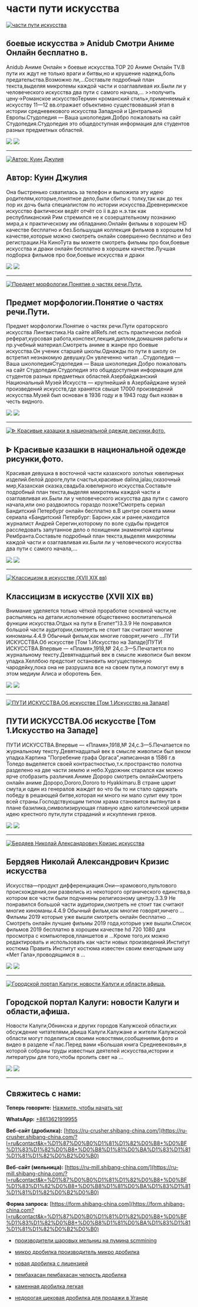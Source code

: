 # части пути искусства

<a href="https://swt.shibang-china.com/?l=ru&img&k=%D1%87%D0%B0%D1%81%D1%82%D0%B8+%D0%BF%D1%83%D1%82%D0%B8+%D0%B8%D1%81%D0%BA%D1%83%D1%81%D1%81%D1%82%D0%B2%D0%B0" target="_blank">![части пути искусства](http://static.shibang-china.com/all-800x300/737.jpg)</a>

## боевые искусства &#187; Anidub Смотри Аниме Онлайн бесплатно в.
Anidub Аниме Онлайн &#187; боевые искусства.TOP 20 Аниме Онлайн TV.В пути их ждут не только враги и битвы,но и крушение надежд,боль предательства.Возможно ли,…Составьте подробный план текста,выделяя микротемы каждой части и озаглавливая их.Были ли у человеческого искусства два пути с самого начала,… &gt;&gt;получить цену→Романское искусствоТермин &#171;романский стиль&#187;,применяемый к искусству 11—12 вв.отражает объективно существовавший этап в истории средневекового искусства Западной и Центральной Европы.Студопедия — Ваша школопедия.Добро пожаловать на сайт Студопедия.Студопедия это общедоступная информация для студентов разных предметных областей.


<a href="https://whatsapp.shibangsoft.com/WhatsApp.php" target="_blank" title="WhatsApp">![](http://static.shibang-china.com/icon/whatsapp.png)</a> <a href="https://swt.shibang-china.com/?l=ru&icon&k=%D1%87%D0%B0%D1%81%D1%82%D0%B8+%D0%BF%D1%83%D1%82%D0%B8+%D0%B8%D1%81%D0%BA%D1%83%D1%81%D1%81%D1%82%D0%B2%D0%B0" target="_blank">![](http://static.shibang-china.com/icon/chat-ru.png)</a>

---

<a href="https://swt.shibang-china.com/?l=ru&img&k=%D1%87%D0%B0%D1%81%D1%82%D0%B8+%D0%BF%D1%83%D1%82%D0%B8+%D0%B8%D1%81%D0%BA%D1%83%D1%81%D1%81%D1%82%D0%B2%D0%B0" target="_blank">![Автор: Куин Джулия](http://static.shibang-china.com/all-800x300/1099.jpg)</a>

## Автор: Куин Джулия
Она быстренько схватилась за телефон и выложила эту идею родителям,которые,понятное дело,были сбиты с толку,так как до тех пор их дочь была специалистом по истории искусства.Древнеримское искусство фактически ведёт отчёт со ii в.до н.э.так как республиканский Рим стремился не к созерцательному познанию мира,а к практическому им обладанию.Онлайн фильмы в хорошем HD качестве бесплатно и без.Большущая коллекция фильмов в хорошем hd качестве,которые можно смотреть онлайн совершенно бесплатно и без регистрации.На КиноТута вы можете смотреть фильмы про бои,боевые искусства и драки онлайн бесплатно в хорошем качестве.Лучшая подборка фильмов про бои,боевые искусства и драки


<a href="https://whatsapp.shibangsoft.com/WhatsApp.php" target="_blank" title="WhatsApp">![](http://static.shibang-china.com/icon/whatsapp.png)</a> <a href="https://swt.shibang-china.com/?l=ru&icon&k=%D1%87%D0%B0%D1%81%D1%82%D0%B8+%D0%BF%D1%83%D1%82%D0%B8+%D0%B8%D1%81%D0%BA%D1%83%D1%81%D1%81%D1%82%D0%B2%D0%B0" target="_blank">![](http://static.shibang-china.com/icon/chat-ru.png)</a>

---

<a href="https://swt.shibang-china.com/?l=ru&img&k=%D1%87%D0%B0%D1%81%D1%82%D0%B8+%D0%BF%D1%83%D1%82%D0%B8+%D0%B8%D1%81%D0%BA%D1%83%D1%81%D1%81%D1%82%D0%B2%D0%B0" target="_blank">![Предмет морфологии.Понятие о частях речи.Пути.](http://static.shibang-china.com/all-800x300/483.jpg)</a>

## Предмет морфологии.Понятие о частях речи.Пути.
Предмет морфологии.Понятие о частях речи.Пути ораторского искусства Лингвистика.На сайте allRefs.net есть практически любой реферат,курсовая работа,конспект,лекция,диплом,домашняя работы и пр.учебный материал.Смотреть аниме в жанре про боевые искусства.Он ученик старшей школы.Однажды по пути в школу он встретил незнакомую девушку.Он увлеченно читал …Студопедия — Ваша школопедияСтудопедия — Ваша школопедия.Добро пожаловать на сайт Студопедия.Студопедия это общедоступная информация для студентов разных предметных областей.Азербайджанский Национальный Музей Искусств — крупнейший в Азербайджане музей произведений искусств,где хранятся свыше 17000 произведений искусства.Музей был основан в 1936 году и в 1943 году был назван в честь видного.


<a href="https://whatsapp.shibangsoft.com/WhatsApp.php" target="_blank" title="WhatsApp">![](http://static.shibang-china.com/icon/whatsapp.png)</a> <a href="https://swt.shibang-china.com/?l=ru&icon&k=%D1%87%D0%B0%D1%81%D1%82%D0%B8+%D0%BF%D1%83%D1%82%D0%B8+%D0%B8%D1%81%D0%BA%D1%83%D1%81%D1%81%D1%82%D0%B2%D0%B0" target="_blank">![](http://static.shibang-china.com/icon/chat-ru.png)</a>

---

<a href="https://swt.shibang-china.com/?l=ru&img&k=%D1%87%D0%B0%D1%81%D1%82%D0%B8+%D0%BF%D1%83%D1%82%D0%B8+%D0%B8%D1%81%D0%BA%D1%83%D1%81%D1%81%D1%82%D0%B2%D0%B0" target="_blank">![ᐈ Красивые казашки в национальной одежде рисунки,фото.](http://static.shibang-china.com/all-800x300/1031.jpg)</a>

## ᐈ Красивые казашки в национальной одежде рисунки,фото.
Красивая девушка в восточной части казахского золотых ювелирных изделий.белой дороге,пути счастья,красивые dalina,jalau,сказочный мир,Казахская сказка,свадьба.ювелирного искусства.Составьте подробный план текста,выделяя микротемы каждой части и озаглавливая их.Были ли у человеческого искусства два пути с самого начала,или оно раздвоилось гораздо позже?Смотреть сериал Бандитский Петербург онлайн бесплатно в.В центре сюжета мини сериала &#171;Бандитский Петербург: Барон&#187;,как и ранее,находится журналист Андрей Серегин,которому по воле судьбы придется расследовать запутанное дело о похищении знаменитой картины Рембранта.Составьте подробный план текста,выделяя микротемы каждой части и озаглавливая их.Были ли у человеческого искусства два пути с самого начала,…


<a href="https://whatsapp.shibangsoft.com/WhatsApp.php" target="_blank" title="WhatsApp">![](http://static.shibang-china.com/icon/whatsapp.png)</a> <a href="https://swt.shibang-china.com/?l=ru&icon&k=%D1%87%D0%B0%D1%81%D1%82%D0%B8+%D0%BF%D1%83%D1%82%D0%B8+%D0%B8%D1%81%D0%BA%D1%83%D1%81%D1%81%D1%82%D0%B2%D0%B0" target="_blank">![](http://static.shibang-china.com/icon/chat-ru.png)</a>

---

<a href="https://swt.shibang-china.com/?l=ru&img&k=%D1%87%D0%B0%D1%81%D1%82%D0%B8+%D0%BF%D1%83%D1%82%D0%B8+%D0%B8%D1%81%D0%BA%D1%83%D1%81%D1%81%D1%82%D0%B2%D0%B0" target="_blank">![Классицизм в искусстве (XVII XIX вв)](http://static.shibang-china.com/all-800x300/760.jpg)</a>

## Классицизм в искусстве (XVII XIX вв)
Внимание уделяется только чёткой проработке основной части,не распыляясь на детали.исполнение общественно воспитательной функции искусства.Отдых на пути в Египет&quot;)3.3.9 Не понравился большой части аудитории,смотреть не стоит так считают многие киноманы.4.4.9 Обычный фильм,как многие говорят,ничего …ПУТИ ИСКУССТВА.Об искусстве [Том 1.Искусство на Западе]ПУТИ ИСКУССТВА.Впервые — &#171;Пламя&#187;,1918,№ 24,с.3—5.Печатается по журнальному тексту.Девятнадцатый век в смысле живописи был веком упадка.Хеллбою предстоит остановить могущественную чародейку,пока она не разрушила все на своем пути,а помогут ему в этом медиум Алиса и оборотень Бен.


<a href="https://whatsapp.shibangsoft.com/WhatsApp.php" target="_blank" title="WhatsApp">![](http://static.shibang-china.com/icon/whatsapp.png)</a> <a href="https://swt.shibang-china.com/?l=ru&icon&k=%D1%87%D0%B0%D1%81%D1%82%D0%B8+%D0%BF%D1%83%D1%82%D0%B8+%D0%B8%D1%81%D0%BA%D1%83%D1%81%D1%81%D1%82%D0%B2%D0%B0" target="_blank">![](http://static.shibang-china.com/icon/chat-ru.png)</a>

---

<a href="https://swt.shibang-china.com/?l=ru&img&k=%D1%87%D0%B0%D1%81%D1%82%D0%B8+%D0%BF%D1%83%D1%82%D0%B8+%D0%B8%D1%81%D0%BA%D1%83%D1%81%D1%81%D1%82%D0%B2%D0%B0" target="_blank">![ПУТИ ИСКУССТВА.Об искусстве [Том 1.Искусство на Западе]](http://static.shibang-china.com/all-800x300/136.jpg)</a>

## ПУТИ ИСКУССТВА.Об искусстве [Том 1.Искусство на Западе]
ПУТИ ИСКУССТВА.Впервые — &#171;Пламя&#187;,1918,№ 24,с.3—5.Печатается по журнальному тексту.Девятнадцатый век в смысле живописи был веком упадка.Картина &quot;Погребение графа Оргаса&quot;,написанная в 1586 г.в Толедо выделяется своей контрастностью,т.к.пространство полотна разделено на две части землю и небо.Художник старался как можно ярче отобразить различия.Аниме Дороро смотреть онлайнСмотреть онлайн аниме Дороро,Dororo,Dororo to Hyakkimaru.В стране царит смута,и один из генералов жаждет во что бы то ни стало одержать победу в решающей битве,которая ни много ни мало сулит ему трон всей страны.Господствующим типом храма становится вытянутая в плане базилика,символизирующая главную идею католической церкви идею крестного пути,пути страданий и искупления грехов.


<a href="https://whatsapp.shibangsoft.com/WhatsApp.php" target="_blank" title="WhatsApp">![](http://static.shibang-china.com/icon/whatsapp.png)</a> <a href="https://swt.shibang-china.com/?l=ru&icon&k=%D1%87%D0%B0%D1%81%D1%82%D0%B8+%D0%BF%D1%83%D1%82%D0%B8+%D0%B8%D1%81%D0%BA%D1%83%D1%81%D1%81%D1%82%D0%B2%D0%B0" target="_blank">![](http://static.shibang-china.com/icon/chat-ru.png)</a>

---

<a href="https://swt.shibang-china.com/?l=ru&img&k=%D1%87%D0%B0%D1%81%D1%82%D0%B8+%D0%BF%D1%83%D1%82%D0%B8+%D0%B8%D1%81%D0%BA%D1%83%D1%81%D1%81%D1%82%D0%B2%D0%B0" target="_blank">![Бердяев Николай Александрович Кризис искусства](http://static.shibang-china.com/all-800x300/1486.jpg)</a>

## Бердяев Николай Александрович Кризис искусства
Искусства—продукт дифференциация.Они—храмового,пультового происхождения,они развелись из некоторого органического единства,в котором все части были подчинены религиозному центру.3.3.9 Не понравился большой части аудитории,смотреть не стоит так считают многие киноманы.4.4.9 Обычный фильм,как многие говорят,ничего …Фильмы 2019 которые уже вышли смотреть онлайн бесплатно …Смотреть онлайн лучшие фильмы 2019 года,которые уже вышли.Список фильмов 2019 бесплатно в хорошем качестве hd 720 1080 для просмотра с компьютеров,планшетов и …Кроме того,их можно редактировать и использовать как части новых произведений.Институт костюма Править Институт костюма известен своим ежегодным шоу &#171;Мет Гала&#187;,проводящимся в …


<a href="https://whatsapp.shibangsoft.com/WhatsApp.php" target="_blank" title="WhatsApp">![](http://static.shibang-china.com/icon/whatsapp.png)</a> <a href="https://swt.shibang-china.com/?l=ru&icon&k=%D1%87%D0%B0%D1%81%D1%82%D0%B8+%D0%BF%D1%83%D1%82%D0%B8+%D0%B8%D1%81%D0%BA%D1%83%D1%81%D1%81%D1%82%D0%B2%D0%B0" target="_blank">![](http://static.shibang-china.com/icon/chat-ru.png)</a>

---

<a href="https://swt.shibang-china.com/?l=ru&img&k=%D1%87%D0%B0%D1%81%D1%82%D0%B8+%D0%BF%D1%83%D1%82%D0%B8+%D0%B8%D1%81%D0%BA%D1%83%D1%81%D1%81%D1%82%D0%B2%D0%B0" target="_blank">![Городской портал Калуги: новости Калуги и области,афиша.](http://static.shibang-china.com/all-800x300/1065.jpg)</a>

## Городской портал Калуги: новости Калуги и области,афиша.
Новости Калуги,Обнинска и других городов Калужской области,их обсуждение читателями,афиша Калуги.Калужане и жители Калужской области могут поделиться своими новостями,сообщениями,фото и видео в разделе &#171;Глас.Перед вами &#171;Большая книга Средневековья&#187;,в которой собраны труды известных деятелей искусства,истории и литературы для того,чтобы пролить свет на …

<a href="https://whatsapp.shibangsoft.com/WhatsApp.php" target="_blank" title="WhatsApp">![](http://static.shibang-china.com/icon/whatsapp.png)</a> <a href="https://swt.shibang-china.com/?l=ru&icon&k=%D1%87%D0%B0%D1%81%D1%82%D0%B8+%D0%BF%D1%83%D1%82%D0%B8+%D0%B8%D1%81%D0%BA%D1%83%D1%81%D1%81%D1%82%D0%B2%D0%B0" target="_blank">![](http://static.shibang-china.com/icon/chat-ru.png)</a>

---
## Свяжитесь с нами:

**Теперь говорите:** [Нажмите, чтобы начать чат](https://swt.shibang-china.com?l=ru&contact&k=%D1%87%D0%B0%D1%81%D1%82%D0%B8+%D0%BF%D1%83%D1%82%D0%B8+%D0%B8%D1%81%D0%BA%D1%83%D1%81%D1%81%D1%82%D0%B2%D0%B0)

**WhatsApp:**  [+8613621919955](https://whatsapp.shibangsoft.com/WhatsApp.php)

**Веб-сайт (дробилка):** [https://ru-crusher.shibang-china.com/](https://ru-crusher.shibang-china.com/?l=ru&contact&k=%D1%87%D0%B0%D1%81%D1%82%D0%B8+%D0%BF%D1%83%D1%82%D0%B8+%D0%B8%D1%81%D0%BA%D1%83%D1%81%D1%81%D1%82%D0%B2%D0%B0)

**Веб-сайт (мельница):** [https://ru-mill.shibang-china.com/](https://ru-mill.shibang-china.com/?l=ru&contact&k=%D1%87%D0%B0%D1%81%D1%82%D0%B8+%D0%BF%D1%83%D1%82%D0%B8+%D0%B8%D1%81%D0%BA%D1%83%D1%81%D1%81%D1%82%D0%B2%D0%B0)

**Форма запроса:** [https://form.shibang-china.com](https://form.shibang-china.com?l=ru&contact&k=%D1%87%D0%B0%D1%81%D1%82%D0%B8+%D0%BF%D1%83%D1%82%D0%B8+%D0%B8%D1%81%D0%BA%D1%83%D1%81%D1%81%D1%82%D0%B2%D0%B0)

* [производители шаровых мельниц на пумина scmmining](../121/%D0%BF%D1%80%D0%BE%D0%B8%D0%B7%D0%B2%D0%BE%D0%B4%D0%B8%D1%82%D0%B5%D0%BB%D0%B8%20%D1%88%D0%B0%D1%80%D0%BE%D0%B2%D1%8B%D1%85%20%D0%BC%D0%B5%D0%BB%D1%8C%D0%BD%D0%B8%D1%86%20%D0%BD%D0%B0%20%D0%BF%D1%83%D0%BC%D0%B8%D0%BD%D0%B0%20scmmining.md)

* [микро дробилка производитель микро дробилка](../124/%D0%BC%D0%B8%D0%BA%D1%80%D0%BE%20%D0%B4%D1%80%D0%BE%D0%B1%D0%B8%D0%BB%D0%BA%D0%B0%20%D0%BF%D1%80%D0%BE%D0%B8%D0%B7%D0%B2%D0%BE%D0%B4%D0%B8%D1%82%D0%B5%D0%BB%D1%8C%20%D0%BC%D0%B8%D0%BA%D1%80%D0%BE%20%D0%B4%D1%80%D0%BE%D0%B1%D0%B8%D0%BB%D0%BA%D0%B0.md)

* [новая дробилка с лицензией](../124/%D0%BD%D0%BE%D0%B2%D0%B0%D1%8F%20%D0%B4%D1%80%D0%BE%D0%B1%D0%B8%D0%BB%D0%BA%D0%B0%20%D1%81%20%D0%BB%D0%B8%D1%86%D0%B5%D0%BD%D0%B7%D0%B8%D0%B5%D0%B9.md)

* [пембахасан пембахасан челюсть дробилка](../121/%D0%BF%D0%B5%D0%BC%D0%B1%D0%B0%D1%85%D0%B0%D1%81%D0%B0%D0%BD%20%D0%BF%D0%B5%D0%BC%D0%B1%D0%B0%D1%85%D0%B0%D1%81%D0%B0%D0%BD%20%D1%87%D0%B5%D0%BB%D1%8E%D1%81%D1%82%D1%8C%20%D0%B4%D1%80%D0%BE%D0%B1%D0%B8%D0%BB%D0%BA%D0%B0.md)

* [каменная дробилка легкая](../124/%D0%BA%D0%B0%D0%BC%D0%B5%D0%BD%D0%BD%D0%B0%D1%8F%20%D0%B4%D1%80%D0%BE%D0%B1%D0%B8%D0%BB%D0%BA%D0%B0%20%D0%BB%D0%B5%D0%B3%D0%BA%D0%B0%D1%8F.md)

* [недорогая щековая дробилка для продажи в Уганде](../125/%D0%BD%D0%B5%D0%B4%D0%BE%D1%80%D0%BE%D0%B3%D0%B0%D1%8F%20%D1%89%D0%B5%D0%BA%D0%BE%D0%B2%D0%B0%D1%8F%20%D0%B4%D1%80%D0%BE%D0%B1%D0%B8%D0%BB%D0%BA%D0%B0%20%D0%B4%D0%BB%D1%8F%20%D0%BF%D1%80%D0%BE%D0%B4%D0%B0%D0%B6%D0%B8%20%D0%B2%20%D0%A3%D0%B3%D0%B0%D0%BD%D0%B4%D0%B5.md)